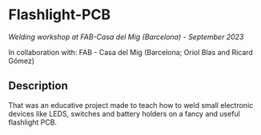 # Flashlight-PCB
*Welding workshop at FAB-Casa del Mig (Barcelona) - September 2023*

In collaboration with: FAB - Casa del Mig (Barcelona; Oriol Blas and Ricard Gómez)

## Description
That was an educative project made to teach how to weld small electronic devices like LEDS, switches and battery holders on a fancy and useful flashlight PCB.



